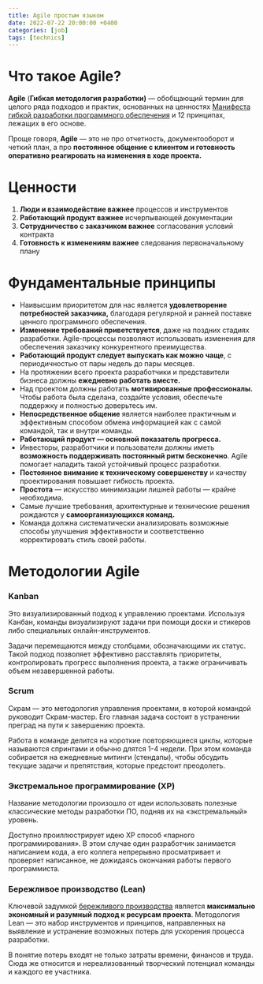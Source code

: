 ```yaml
---
title: Agile простым языком 
date: 2022-07-22 20:00:00 +0400
categories: [job]
tags: [technics]
---
```


# Что такое Agile?

**Agile** (**Гибкая методология разработки)** — обобщающий термин для целого ряда подходов и практик, основанных на ценностях [Манифеста гибкой разработки программного обеспечения](https://ru.wikipedia.org/wiki/Agile_Manifesto) и 12 принципах, лежащих в его основе.

Проще говоря, **Agile** — это не про отчетность, документооборот и четкий план, а про **постоянное общение с клиентом и готовность оперативно реагировать на изменения в ходе проекта.**

# Ценности

1. **Люди и взаимодействие важнее** процессов и инструментов
2. **Работающий продукт важнее** исчерпывающей документации
3. **Сотрудничество с заказчиком важнее** согласования условий контракта
4. **Готовность к изменениям важнее** следования первоначальному плану

# Фундаментальные принципы

- Наивысшим приоритетом для нас является **удовлетворение потребностей заказчика,** благодаря регулярной и ранней поставке ценного программного обеспечения.
- **Изменение требований приветствуется**, даже на поздних стадиях разработки. Agile-процессы позволяют использовать изменения для обеспечения заказчику конкурентного преимущества.
- **Работающий продукт следует выпускать как можно чаще**, с периодичностью от пары недель до пары месяцев.
- На протяжении всего проекта разработчики и представители бизнеса должны **ежедневно работать вместе.**
- Над проектом должны работать **мотивированные профессионалы.** Чтобы работа была сделана, создайте условия, обеспечьте поддержку и полностью доверьтесь им.
- **Непосредственное общение** является наиболее практичным и эффективным способом обмена информацией как с самой командой, так и внутри команды.
- **Работающий продукт — основной показатель прогресса.**
- Инвесторы, разработчики и пользователи должны иметь **возможность поддерживать постоянный ритм бесконечно**. Agile помогает наладить такой устойчивый процесс разработки.
- **Постоянное внимание к техническому совершенству** и качеству проектирования повышает гибкость проекта.
- **Простота** — искусство минимизации лишней работы — крайне необходима.
- Самые лучшие требования, архитектурные и технические решения рождаются у **самоорганизующихся команд.**
- Команда должна систематически анализировать возможные способы улучшения эффективности и соответственно корректировать стиль своей работы.

# Методологии Agile

### **Kanban**

Это визуализированный подход к управлению проектами. Используя Канбан, команды визуализируют задачи при помощи доски и стикеров либо специальных онлайн-инструментов.

Задачи перемещаются между столбцами, обозначающими их статус. Такой подход позволяет эффективно расставлять приоритеты, контролировать прогресс выполнения проекта, а также ограничивать объем незавершенной работы.

### **Scrum**

Скрам — это методология управления проектами, в которой командой руководит Скрам-мастер. Его главная задача состоит в устранении преград на пути к завершению проекта.

Работа в команде делится на короткие повторяющиеся циклы, которые называются спринтами и обычно длятся 1-4 недели. При этом команда собирается на ежедневные митинги (стендапы), чтобы обсудить текущие задачи и препятствия, которые предстоит преодолеть.

### **Экстремальное программирование (XP)**

Название методологии произошло от идеи использовать полезные классические методы разработки ПО, подняв их на «экстремальный» уровень.

Доступно проиллюстрирует идею XP способ «парного программирования». В этом случае один разработчик занимается написанием кода, а его коллега непрерывно просматривает и проверяет написанное, не дожидаясь окончания работы первого программиста.

### **Бережливое производство (Lean)**

Ключевой задумкой [бережливого производства](https://blog.ganttpro.com/ru/berezhlivoe-proizvodstvo-lean/) является **максимально экономный и разумный подход к ресурсам проекта**. Методология Lean — это набор инструментов и принципов, направленных на выявление и устранение возможных потерь для ускорения процесса разработки.

В понятие потерь входят не только затраты времени, финансов и труда. Сюда же относится и нереализованный творческий потенциал команды и каждого ее участника.